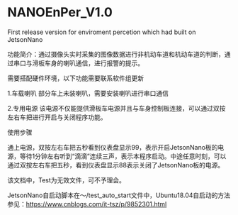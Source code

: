 # NANOEnPer_V1.0
First release version for enviroment percetion which had built on JetsonNano

功能简介：通过摄像头实时采集的图像数据进行非机动车道和机动车道的判断，通过串口与滑板车身的喇叭通信，进行报警的提示。

需要搭配硬件环境，以下功能需要联系软件组更新

1.车载喇叭
  部分车上未装喇叭，需要安装喇叭进行串口通信

2.专用电源
  该电源不仅能提供滑板车电源并且与车身控制板连接，可以通过双按左右车把进行开启与关闭程序功能。

使用步骤
  
  通上电源，双按左右车把五秒看到仪表盘显示99，表示开启JetsonNano板的电源，等待1分钟左右听到“滴滴”连续三声，表示本程序启动。中途任意时刻，可以通过双按左右车把五秒，看到仪表盘显示88表示关闭了JetsonNano板的电源。

该文档中，Test为无效文件，可不予理会。

JetsonNano自启动脚本在～/test_auto_start文件中，Ubuntu18.04自启动的方法参见：https://www.cnblogs.com/it-tsz/p/9852301.html
